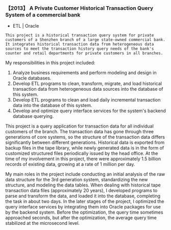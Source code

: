 ### 【2013】 A Private Customer Historical Transaction Query System of a commercial bank

+ ETL | Oracle

```
This project is a historical transaction query system for private customers of a Shenzhen branch of a large state-owned commercial bank. It integrates historical transaction data from heterogeneous data sources to meet the transaction history query needs of the bank's counter and retail departments for private customers in all branches.
``` 
 
My responsibilities in this project included:

1. Analyze business requirements and perform modeling and design in Oracle databases.
2. Develop ETL programs to clean, transform, migrate, and load historical transaction data from heterogeneous data sources into the database of this system.
3. Develop ETL programs to clean and load daily incremental transaction data into the database of this system.
4. Develop and optimize query interface services for the system's backend database querying.

This project is a query application for transaction data for all individual customers of the branch. The transaction data has gone through three generations of core systems, so the structure of the transaction data differs significantly between different generations. Historical data is exported from backup files in the tape library, while newly generated data is in the form of customized structured files periodically issued by the head office. At the time of my involvement in this project, there were approximately 1.5 billion records of existing data, growing at a rate of 1 million per day.

My main roles in the project include conducting an initial analysis of the raw data structure for the 3rd generation system, standardizing the new structure, and modeling the data tables. When dealing with historical tape transaction data files (approximately 20 years), I developed programs to parse and transform the data, and loaded it into the database, completing the task in about two days. In the later stages of the project, I optimized the query interface services by integrating them into Oracle packages for use by the backend system. Before the optimization, the query time sometimes approached seconds, but after the optimization, the average query time stabilized at the microsecond level.

